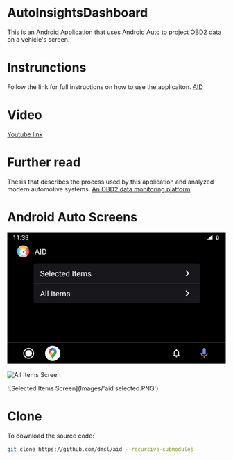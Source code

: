 # AutoInsightsDashboard
This is an Android Application that uses Android Auto to project OBD2 data on a vehicle's screen.

# Instrunctions
Follow the link for full instructions on how to use the applicaiton.
[AID](https://aid.cs.ucy.ac.cy/)

# Video
[Youtube link](https://www.youtube.com/watch?v=ihxgydwkFgU)

# Further read
Thesis that describes the process used by this application and analyzed modern automotive systems.
[An OBD2 data monitoring platform](./AnOBDDataMonitoringPlatforminAndroidAuto.pdf)

# Android Auto Screens

![Front Screen](Images/aidfront.PNG)

![All Items Screen](Images/aiduto.PNG)

![Selected Items Screen](Images/'aid selected.PNG')

# Clone
To download the source code:
```bash
git clone https://github.com/dmsl/aid --recursive-submodules
```